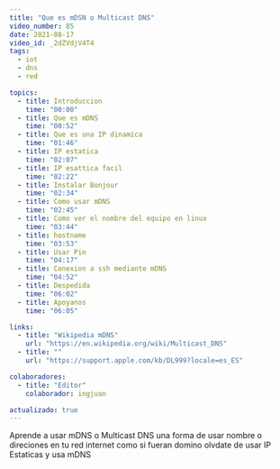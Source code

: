 ```yaml
---
title: "Que es mDSN o Multicast DNS"
video_number: 85
date: 2021-08-17
video_id: _2dZVdjV4T4
tags:
  - iot
  - dns
  - red

topics:
  - title: Introduccion
    time: "00:00"
  - title: Que es mDNS
    time: "00:52"
  - title: Que es una IP dinamica
    time: "01:46"
  - title: IP estatica
    time: "02:07"
  - title: IP esattica facil
    time: "02:22"
  - title: Instalar Bonjour
    time: "02:34"
  - title: Como usar mDNS
    time: "02:45"
  - title: Como ver el nombre del equipo en linux
    time: "03:44"
  - title: hostname
    time: "03:53"
  - title: Usar Pin
    time: "04:17"
  - title: Conexion a ssh mediante mDNS
    time: "04:52"
  - title: Despedida
    time: "06:02"
  - title: Apoyanos
    time: "06:05"

links:
  - title: "Wikipedia mDNS"
    url: "https://en.wikipedia.org/wiki/Multicast_DNS"
  - title: ""
    url: "https://support.apple.com/kb/DL999?locale=es_ES"

colaboradores:
  - title: "Editor"
    colaborador: ingjuan

actualizado: true
---
```


Aprende a usar mDNS o Multicast DNS una forma de usar nombre o direciones en tu red internet como si fueran domino olvdate de usar IP Estaticas y usa mDNS
